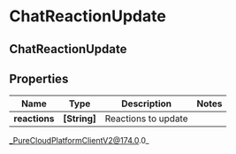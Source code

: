 # ChatReactionUpdate

## ChatReactionUpdate

## Properties

|Name | Type | Description | Notes|
|------------ | ------------- | ------------- | -------------|
| **reactions** | **[String]** | Reactions to update | |



_PureCloudPlatformClientV2@174.0.0_
